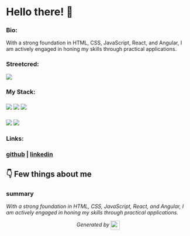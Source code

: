 
# Hello there! 👋


### Bio:

With a strong foundation in HTML, CSS, JavaScript, React, and Angular, I am actively engaged in honing my skills through practical applications.
            

### Streetcred:

<a href="https://www.tublian.com/profile/anjali803?ss=true"><img src="https://rd3ps1doua.execute-api.us-east-1.amazonaws.com/dev/ft/profile/streetcred/badge/anjali803?type=with_score"></a>

### My Stack:

### <img src="https://rd3ps1doua.execute-api.us-east-1.amazonaws.com/dev/ft/profile/streetcred/github/tag/C%2FC%2B%2B"/> <img src="https://rd3ps1doua.execute-api.us-east-1.amazonaws.com/dev/ft/profile/streetcred/github/tag/JavaScript"/> <img src="https://rd3ps1doua.execute-api.us-east-1.amazonaws.com/dev/ft/profile/streetcred/github/tag/Java"/>

### <img src="https://rd3ps1doua.execute-api.us-east-1.amazonaws.com/dev/ft/profile/streetcred/github/tag/Python"/> <img src="https://rd3ps1doua.execute-api.us-east-1.amazonaws.com/dev/ft/profile/streetcred/github/tag/Frontend"/>

### 

### Links:

### <a href="https://www.github.com/anjali803">github</a> | <a href="">linkedin</a>

## 👇 Few things about me


<div>

            

### summary
*With a strong foundation in HTML, CSS, JavaScript, React, and Angular, I am actively engaged in honing my skills through practical applications.*

            
</div>




<p align="center">
<i>Generated by <a href="https://www.tublian.com/"><img src="https://tublian-newsletter-assets.s3.amazonaws.com/just-logo.png" width="25" style="vertical-align: middle"/></i>
</p>
